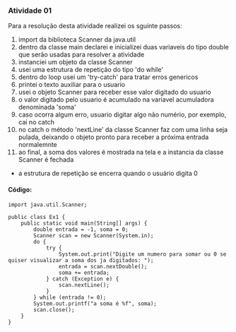 ### Atividade 01
Para a resolução desta atividade realizei os sguinte passos:
1. import da biblioteca Scanner da java.util
2. dentro da classe main declarei e inicializei duas variaveis do tipo double que serão usadas para resolver a atividade
3. instanciei um objeto da classe Scanner
4. usei uma estrutura de repetição do tipo 'do while'
5. dentro do loop usei um 'try-catch' para tratar erros genericos
6. printei o texto auxiliar para o usuario
7. usei o objeto Scanner para receber esse valor digitado do usuario
8. o valor digitado pelo usuario é acumulado na variavel acumuladora denominada 'soma'
9. caso ocorra algum erro, usuario digitar algo não numério, por exemplo, cai no catch
10. no catch o método 'nextLine' da classe Scanner faz com uma linha seja pulada, deixando o objeto pronto para receber a próxima entrada normalemnte
11. ao final, a soma dos valores é mostrada na tela e a instancia da classe Scanner é fechada
* a estrutura de repetição se encerra quando o usuário digita 0

#### Código:
```
import java.util.Scanner;

public class Ex1 {
    public static void main(String[] args) {
        double entrada = -1, soma = 0;
        Scanner scan = new Scanner(System.in);
        do {
            try {
                System.out.print("Digite um numero para somar ou 0 se quiser visualizar a soma dos ja digitados: ");
                entrada = scan.nextDouble();
                soma += entrada;
            } catch (Exception e) {
                scan.nextLine();
            }
        } while (entrada != 0);
        System.out.printf("a soma é %f", soma);
        scan.close();
    }
}
```